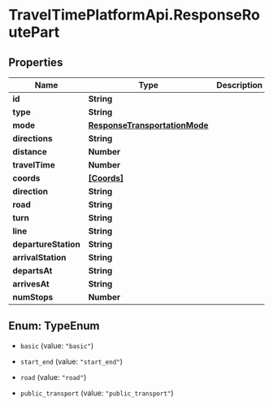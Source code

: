 # TravelTimePlatformApi.ResponseRoutePart

## Properties

Name | Type | Description | Notes
------------ | ------------- | ------------- | -------------
**id** | **String** |  | 
**type** | **String** |  | 
**mode** | [**ResponseTransportationMode**](ResponseTransportationMode.md) |  | 
**directions** | **String** |  | 
**distance** | **Number** |  | 
**travelTime** | **Number** |  | 
**coords** | [**[Coords]**](Coords.md) |  | 
**direction** | **String** |  | [optional] 
**road** | **String** |  | [optional] 
**turn** | **String** |  | [optional] 
**line** | **String** |  | [optional] 
**departureStation** | **String** |  | [optional] 
**arrivalStation** | **String** |  | [optional] 
**departsAt** | **String** |  | [optional] 
**arrivesAt** | **String** |  | [optional] 
**numStops** | **Number** |  | [optional] 



## Enum: TypeEnum


* `basic` (value: `"basic"`)

* `start_end` (value: `"start_end"`)

* `road` (value: `"road"`)

* `public_transport` (value: `"public_transport"`)




